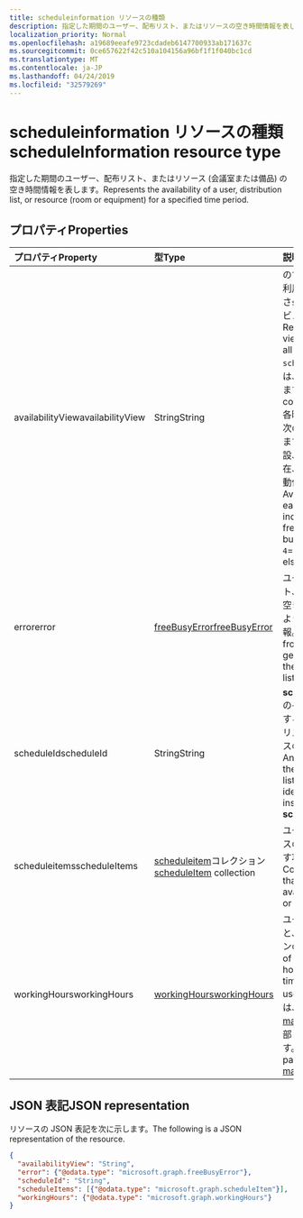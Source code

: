 ```yaml
---
title: scheduleinformation リソースの種類
description: 指定した期間のユーザー、配布リスト、またはリソースの空き時間情報を表します。
localization_priority: Normal
ms.openlocfilehash: a19689eeafe9723cdadeb6147700933ab171637c
ms.sourcegitcommit: 0ce657622f42c510a104156a96bf1f1f040bc1cd
ms.translationtype: MT
ms.contentlocale: ja-JP
ms.lasthandoff: 04/24/2019
ms.locfileid: "32579269"
---
```

# <a name="scheduleinformation-resource-type"></a><span data-ttu-id="57401-103">scheduleinformation リソースの種類</span><span class="sxs-lookup"><span data-stu-id="57401-103">scheduleInformation resource type</span></span>

<span data-ttu-id="57401-104">指定した期間のユーザー、配布リスト、またはリソース (会議室または備品) の空き時間情報を表します。</span><span class="sxs-lookup"><span data-stu-id="57401-104">Represents the availability of a user, distribution list, or resource (room or equipment) for a specified time period.</span></span>

## <a name="properties"></a><span data-ttu-id="57401-105">プロパティ</span><span class="sxs-lookup"><span data-stu-id="57401-105">Properties</span></span>
| <span data-ttu-id="57401-106">プロパティ</span><span class="sxs-lookup"><span data-stu-id="57401-106">Property</span></span>     | <span data-ttu-id="57401-107">型</span><span class="sxs-lookup"><span data-stu-id="57401-107">Type</span></span>   |<span data-ttu-id="57401-108">説明</span><span class="sxs-lookup"><span data-stu-id="57401-108">Description</span></span>|
|:---------------|:--------|:----------|
|<span data-ttu-id="57401-109">availabilityView</span><span class="sxs-lookup"><span data-stu-id="57401-109">availabilityView</span></span> |<span data-ttu-id="57401-110">String</span><span class="sxs-lookup"><span data-stu-id="57401-110">String</span></span> |<span data-ttu-id="57401-111">のすべてのアイテムの利用可能時間のマージさ`scheduleItems`れたビューを表します。</span><span class="sxs-lookup"><span data-stu-id="57401-111">Represents a merged view of availability of all the items in `scheduleItems`.</span></span> <span data-ttu-id="57401-112">ビューは、時間帯で構成されます。</span><span class="sxs-lookup"><span data-stu-id="57401-112">The view consists of time slots.</span></span> <span data-ttu-id="57401-113">各時間帯の可用性は、次の`0`ように表示`1`されます`2`。 = free `3`、= 仮設、= `4`busy、out 不在、または他の場所で動作します。</span><span class="sxs-lookup"><span data-stu-id="57401-113">Availability during each time slot is indicated with: `0`= free, `1`= tentative, `2`= busy, `3`= out of office, `4`= working elsewhere.</span></span>|
|<span data-ttu-id="57401-114">error</span><span class="sxs-lookup"><span data-stu-id="57401-114">error</span></span> |[<span data-ttu-id="57401-115">freeBusyError</span><span class="sxs-lookup"><span data-stu-id="57401-115">freeBusyError</span></span>](freebusyerror.md) |<span data-ttu-id="57401-116">ユーザー、配布リスト、またはリソースの空き時間情報を取得しようとしたエラー情報。</span><span class="sxs-lookup"><span data-stu-id="57401-116">Error information from attempting to get the availability of the user, distribution list, or resource.</span></span> |
|<span data-ttu-id="57401-117">scheduleId</span><span class="sxs-lookup"><span data-stu-id="57401-117">scheduleId</span></span> |<span data-ttu-id="57401-118">String</span><span class="sxs-lookup"><span data-stu-id="57401-118">String</span></span> |<span data-ttu-id="57401-119">**scheduleinformation**のインスタンスを識別する、ユーザー、配布リスト、またはリソースの SMTP アドレス。</span><span class="sxs-lookup"><span data-stu-id="57401-119">An SMTP address of the user, distribution list, or resource, identifying an instance of **scheduleInformation**.</span></span> |
|<span data-ttu-id="57401-120">scheduleitems</span><span class="sxs-lookup"><span data-stu-id="57401-120">scheduleItems</span></span> |<span data-ttu-id="57401-121">[scheduleitem](scheduleitem.md)コレクション</span><span class="sxs-lookup"><span data-stu-id="57401-121">[scheduleItem](scheduleitem.md) collection</span></span> |<span data-ttu-id="57401-122">ユーザーまたはリソースの空き時間情報を示す項目を含みます。</span><span class="sxs-lookup"><span data-stu-id="57401-122">Contains the items that describe the availability of the user or resource.</span></span> |
|<span data-ttu-id="57401-123">workingHours</span><span class="sxs-lookup"><span data-stu-id="57401-123">workingHours</span></span> |[<span data-ttu-id="57401-124">workingHours</span><span class="sxs-lookup"><span data-stu-id="57401-124">workingHours</span></span>](workinghours.md) |<span data-ttu-id="57401-125">ユーザーが働く曜日と、特定のタイムゾーンの時間。</span><span class="sxs-lookup"><span data-stu-id="57401-125">The days of the week and hours in a specific time zone that the user works.</span></span> <span data-ttu-id="57401-126">これらは、ユーザーの[mailboxSettings](mailboxsettings.md)の一部として設定されます。</span><span class="sxs-lookup"><span data-stu-id="57401-126">These are set as part of the user's [mailboxSettings](mailboxsettings.md).</span></span>|


## <a name="json-representation"></a><span data-ttu-id="57401-127">JSON 表記</span><span class="sxs-lookup"><span data-stu-id="57401-127">JSON representation</span></span>

<span data-ttu-id="57401-128">リソースの JSON 表記を次に示します。</span><span class="sxs-lookup"><span data-stu-id="57401-128">The following is a JSON representation of the resource.</span></span>

<!-- {
  "blockType": "resource",
  "optionalProperties": [

  ],
  "@odata.type": "microsoft.graph.scheduleInformation"
}-->

```json
{
  "availabilityView": "String",
  "error": {"@odata.type": "microsoft.graph.freeBusyError"},
  "scheduleId": "String",
  "scheduleItems": [{"@odata.type": "microsoft.graph.scheduleItem"}],
  "workingHours": {"@odata.type": "microsoft.graph.workingHours"}
}

```

<!-- uuid: 8fcb5dbc-d5aa-4681-8e31-b001d5168d79
2015-10-25 14:57:30 UTC -->
<!--
{
  "type": "#page.annotation",
  "description": "scheduleInformation resource",
  "keywords": "",
  "section": "documentation",
  "tocPath": ""
}
-->
